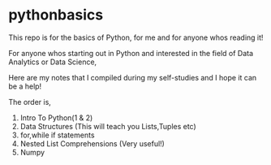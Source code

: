 # pythonbasics
This repo is for the basics of Python, for me and for anyone whos reading it!

For anyone whos starting out in Python and interested in the field of Data Analytics or Data Science,

Here are my notes that I compiled during my self-studies and I hope it can be a help!

The order is,
1. Intro To Python(1 & 2)
2. Data Structures (This will teach you Lists,Tuples etc)
3. for,while if statements
4. Nested List Comprehensions (Very useful!)
5. Numpy
